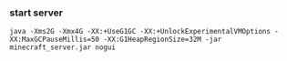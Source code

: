 <h3>start server</h3>
<code>java -Xms2G -Xmx4G -XX:+UseG1GC -XX:+UnlockExperimentalVMOptions -XX:MaxGCPauseMillis=50 -XX:G1HeapRegionSize=32M -jar minecraft_server.jar nogui</code>

